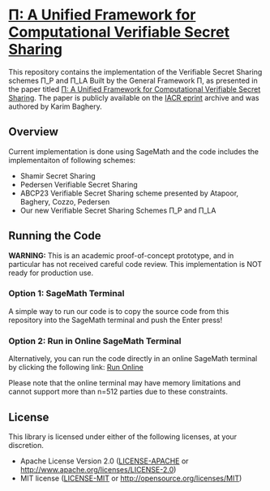 # [Π: A Unified Framework for Computational Verifiable Secret Sharing](https://eprint.iacr.org/2023/1669)

This repository contains the implementation of the Verifiable Secret Sharing schemes Π_P​ and Π_LA​ Built by the General Framework Π, as presented in the paper titled [Π: A Unified Framework for Computational Verifiable Secret Sharing](https://eprint.iacr.org/2023/1669). The paper is publicly available on the [IACR eprint](https://eprint.iacr.org/2023/1669) archive and was authored by Karim Baghery.

## Overview
Current implementation is done using SageMath and the code includes the implementaiton of following schemes: 
- Shamir Secret Sharing 
- Pedersen Verifiable Secret Sharing
- ABCP23 Verifiable Secret Sharing scheme presented by Atapoor, Baghery, Cozzo, Pedersen  
- Our new Verifiable Secret Sharing Schemes Π_P​ and Π_LA 

## Running the Code

**WARNING:** This is an academic proof-of-concept prototype, and in particular has not received careful code review. This implementation is NOT ready for production use.

### Option 1: SageMath Terminal
A simple way to run our code is to copy the source code from this repository into the SageMath terminal and push the Enter press! 

### Option 2: Run in Online SageMath Terminal
Alternatively, you can run the code directly in an online SageMath terminal by clicking the following link:
[Run Online](https://sagecell.sagemath.org/????)

Please note that the online terminal may have memory limitations and cannot support more than n=512 parties due to these constraints. 

## License

This library is licensed under either of the following licenses, at your discretion.

 * Apache License Version 2.0 ([LICENSE-APACHE](LICENSE-APACHE) or http://www.apache.org/licenses/LICENSE-2.0)
 * MIT license ([LICENSE-MIT](LICENSE-MIT) or http://opensource.org/licenses/MIT)
